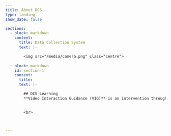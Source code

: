 ```yaml
---
title: About DCS
type: landing
show_date: false

sections:
  - block: markdown
    content:
      title: Data Collection System
      text: |-

        <img src="/media/camera.png" class="centre">
  
  - block: markdown
    id: section-1
    content:
      title:
      text: |-

        ## DCS Learning
        **Video Interaction Guidance (VIG)** is an intervention through which a practitioner aims to enhance communication within relationships. It works by engaging clients actively in a process of change towards realising their own hopes for a better future in their relationships with others who are important to them.

        
        <br>

        

---
```


